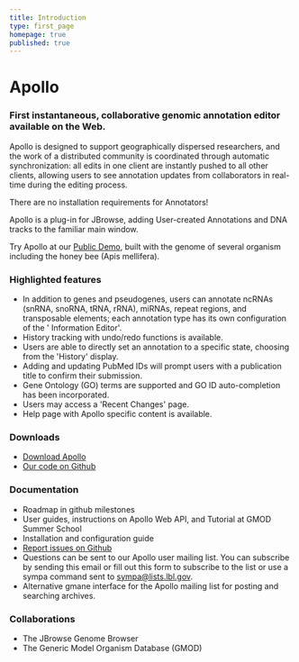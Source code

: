 ```yaml
---
title: Introduction
type: first_page
homepage: true
published: true
---
```


# Apollo

### First instantaneous, collaborative genomic annotation editor available on the Web.

Apollo is designed to support geographically dispersed researchers, and the work of a distributed community is coordinated through automatic synchronization: all edits in one client are instantly pushed to all other clients, allowing users to see annotation updates from collaborators in real-time during the editing process.

There are no installation requirements for Annotators!

Apollo is a plug-in for JBrowse, adding User-created Annotations and DNA tracks to the familiar main window.

Try Apollo at our [Public Demo](public-demo.md), built with the genome of several organism including the honey bee (Apis mellifera).

### Highlighted features

* In addition to genes and pseudogenes, users can annotate ncRNAs (snRNA, snoRNA, tRNA, rRNA), miRNAs, repeat regions, and transposable elements; each annotation type has its own configuration of the ' Information Editor'.
* History tracking with undo/redo functions is available.
* Users are able to directly set an annotation to a specific state, choosing from the 'History' display.
* Adding and updating PubMed IDs will prompt users with a publication title to confirm their submission.
* Gene Ontology (GO) terms are supported and GO ID auto-completion has been incorporated.
* Users may access a 'Recent Changes' page.
* Help page with Apollo specific content is available.

### Downloads

* [Download Apollo](https://github.com/GMOD/Apollo/latest)
* [Our code on Github](https://github.com/GMOD/Apollo)

### Documentation

* Roadmap in github milestones
* User guides, instructions on Apollo Web API, and Tutorial at GMOD Summer School
* Installation and configuration guide
* [Report issues on Github](https://github.com/GMOD/Apollo/issues)
* Questions can be sent to our Apollo user mailing list. You can subscribe by sending this email or fill out this form to subscribe to the list or use a sympa command sent to sympa@lists.lbl.gov.
* Alternative gmane interface for the Apollo mailing list for posting and searching archives.

### Collaborations
* The JBrowse Genome Browser
* The Generic Model Organism Database (GMOD)


